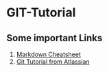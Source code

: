 # GIT-Tutorial

## Some important Links
1. [Markdown Cheatsheet](https://github.com/adam-p/markdown-here/wiki/Markdown-Cheatsheet)
2. [Git Tutorial from Atlassian](https://www.atlassian.com/git/tutorials)


